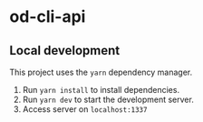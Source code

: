 # od-cli-api
## Local development
This project uses the `yarn` dependency manager.
1. Run `yarn install` to install dependencies.
2. Run `yarn dev` to start the development server.
3. Access server on `localhost:1337`